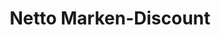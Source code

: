 ---
title: "Netto Marken-Discount"
url: /weisswasser-o-l/netto-marken-discount/
shop: Supermarkt
---